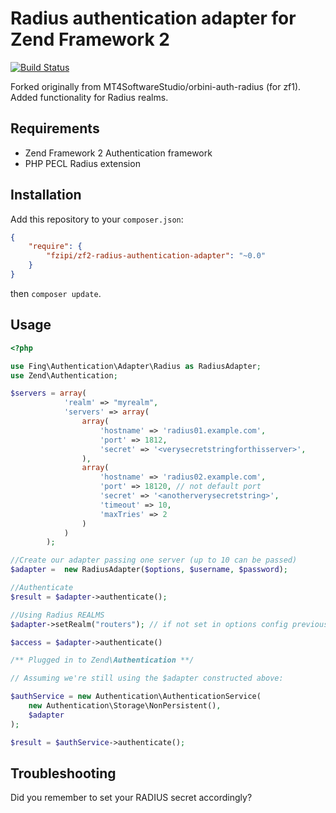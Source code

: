 # Radius authentication adapter for Zend Framework 2

[![Build Status](https://travis-ci.org/fzipi/zf2-radius-authentication-adapter.svg)](https://travis-ci.org/fzipi/zf2-radius-authentication-adapter)

Forked originally from MT4SoftwareStudio/orbini-auth-radius (for zf1). Added functionality for Radius realms.


## Requirements

* Zend Framework 2 Authentication framework
* PHP PECL Radius extension

## Installation

Add this repository to your `composer.json`:

```json
{
    "require": {
        "fzipi/zf2-radius-authentication-adapter": "~0.0"
    }
}
```

then `composer update`.

## Usage

```php
<?php

use Fing\Authentication\Adapter\Radius as RadiusAdapter;
use Zend\Authentication;

$servers = array(
			'realm' => "myrealm",
            'servers' => array(
                array(
                    'hostname' => 'radius01.example.com',
					'port' => 1812,
                    'secret' => '<verysecretstringforthisserver>',
                ),
                array(
                    'hostname' => 'radius02.example.com',
					'port' => 18120, // not default port
                    'secret' => '<anotherverysecretstring>',
					'timeout' => 10,
					'maxTries' => 2
                )
            )
        );

//Create our adapter passing one server (up to 10 can be passed)
$adapter =  new RadiusAdapter($options, $username, $password);

//Authenticate
$result = $adapter->authenticate();

//Using Radius REALMS
$adapter->setRealm("routers"); // if not set in options config previously

$access = $adapter->authenticate()

/** Plugged in to Zend\Authentication **/

// Assuming we're still using the $adapter constructed above:

$authService = new Authentication\AuthenticationService(
    new Authentication\Storage\NonPersistent(),
    $adapter
);

$result = $authService->authenticate();

```
## Troubleshooting

Did you remember to set your RADIUS secret accordingly?
